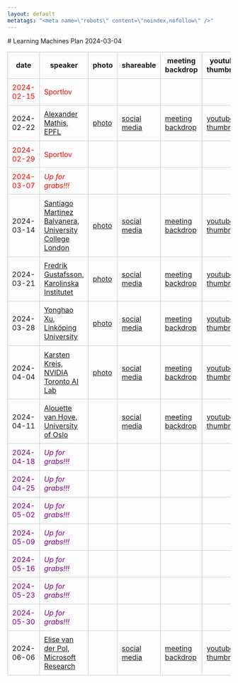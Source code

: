 ```yaml
---
layout: default
metatags: "<meta name=\"robots\" content=\"noindex,nofollow\" />"
---
```

<style type="text/css" scoped>
td, th {border: 1px solid #ccc; padding: 0.6em;}
table {border-collapse: collapse;}
</style># Learning Machines Plan 2024-03-04

| date | speaker                                   | photo | shareable | meeting backdrop | youtube thumbnail | <a title="Speaker, Title, Abstract, Bio, Photo. Strikethrough means we don't have it yet.">comment</a>        |
| ---- | ----------------------------------------- | ----- | ----- | ----- | ----- | -------------- |
| <span style="color:red"> 2024-02-15 </span> | <span style="color:red"> Sportlov </span> | <span style="color:red">  </span> | <span style="color:red">  </span> | <span style="color:red">  </span> | <span style="color:red">  </span> | <span style="color:red"> CANCELLED </span> |
|  2024-02-22  |  [Alexander Mathis, EPFL](2024-02-22.md)  |  [photo](photo-alexander-mathis.jpg)  |  [social media ](social-media-alexander-mathis.jpg)  |  [meeting backdrop ](meeting-backdrop-alexander-mathis.jpg)  |  [youtube thumbnail ](youtube-thumbnail-alexander-mathis.jpg)  |  STABP  |
| <span style="color:red"> 2024-02-29 </span> | <span style="color:red"> Sportlov </span> | <span style="color:red">  </span> | <span style="color:red">  </span> | <span style="color:red">  </span> | <span style="color:red">  </span> | <span style="color:red"> CANCELLED </span> |
| <span style="color:red"> 2024-03-07 </span> | <span style="color:red"> *Up for grabs!!!* </span> | <span style="color:red">  </span> | <span style="color:red">  </span> | <span style="color:red">  </span> | <span style="color:red">  </span> | <span style="color:red"> CANCELLED </span> |
|  2024-03-14  |  [Santiago Martinez Balvanera, University College London](2024-03-14.md)  |  [photo](photo-santiago-martinez-balvanera.jpg)  |  [social media ](social-media-santiago-martinez-balvanera.jpg)  |  [meeting backdrop ](meeting-backdrop-santiago-martinez-balvanera.jpg)  |  [youtube thumbnail ](youtube-thumbnail-santiago-martinez-balvanera.jpg)  |  STABP  |
|  2024-03-21  |  [Fredrik Gustafsson, Karolinska Institutet](2024-03-21.md)  |  [photo](photo-fredrik-gustafsson.jpg)  |  [social media ](social-media-fredrik-gustafsson.jpg)  |  [meeting backdrop ](meeting-backdrop-fredrik-gustafsson.jpg)  |  [youtube thumbnail ](youtube-thumbnail-fredrik-gustafsson.jpg)  |  STABP  |
|  2024-03-28  |  [Yonghao Xu, Linköping University](2024-03-28.md)  |  [photo](photo-yonghao-xu.jpg)  |  [social media ](social-media-yonghao-xu.jpg)  |  [meeting backdrop ](meeting-backdrop-yonghao-xu.jpg)  |  [youtube thumbnail ](youtube-thumbnail-yonghao-xu.jpg)  |  STABP  |
|  2024-04-04  |  [Karsten Kreis, NVIDIA Toronto AI Lab](2024-04-04.md)  |  [photo](photo-karsten-kreis.jpg)  |  [social media ](social-media-karsten-kreis.jpg)  |  [meeting backdrop ](meeting-backdrop-karsten-kreis.jpg)  |  [youtube thumbnail ](youtube-thumbnail-karsten-kreis.jpg)  |  S~~TAB~~P  |
|  2024-04-11  |  [Alouette van Hove, University of Oslo](2024-04-11.md)  |    |  [social media ](social-media-alouette-van-hove.jpg)  |  [meeting backdrop ](meeting-backdrop-alouette-van-hove.jpg)  |  [youtube thumbnail ](youtube-thumbnail-alouette-van-hove.jpg)  |  S~~TABP~~  |
| <span style="color:purple"> 2024-04-18 </span> | <span style="color:purple"> *Up for grabs!!!* </span> | <span style="color:purple">  </span> | <span style="color:purple">  </span> | <span style="color:purple">  </span> | <span style="color:purple">  </span> | <span style="color:purple"> ~~STABP~~ </span> |
| <span style="color:purple"> 2024-04-25 </span> | <span style="color:purple"> *Up for grabs!!!* </span> | <span style="color:purple">  </span> | <span style="color:purple">  </span> | <span style="color:purple">  </span> | <span style="color:purple">  </span> | <span style="color:purple"> ~~STABP~~ </span> |
| <span style="color:purple"> 2024-05-02 </span> | <span style="color:purple"> *Up for grabs!!!* </span> | <span style="color:purple">  </span> | <span style="color:purple">  </span> | <span style="color:purple">  </span> | <span style="color:purple">  </span> | <span style="color:purple"> ~~STABP~~ </span> |
| <span style="color:purple"> 2024-05-09 </span> | <span style="color:purple"> *Up for grabs!!!* </span> | <span style="color:purple">  </span> | <span style="color:purple">  </span> | <span style="color:purple">  </span> | <span style="color:purple">  </span> | <span style="color:purple"> ~~STABP~~ </span> |
| <span style="color:purple"> 2024-05-16 </span> | <span style="color:purple"> *Up for grabs!!!* </span> | <span style="color:purple">  </span> | <span style="color:purple">  </span> | <span style="color:purple">  </span> | <span style="color:purple">  </span> | <span style="color:purple"> ~~STABP~~ </span> |
| <span style="color:purple"> 2024-05-23 </span> | <span style="color:purple"> *Up for grabs!!!* </span> | <span style="color:purple">  </span> | <span style="color:purple">  </span> | <span style="color:purple">  </span> | <span style="color:purple">  </span> | <span style="color:purple"> ~~STABP~~ </span> |
| <span style="color:purple"> 2024-05-30 </span> | <span style="color:purple"> *Up for grabs!!!* </span> | <span style="color:purple">  </span> | <span style="color:purple">  </span> | <span style="color:purple">  </span> | <span style="color:purple">  </span> | <span style="color:purple"> ~~STABP~~ </span> |
|  2024-06-06  |  [Elise van der Pol, Microsoft Research](2024-06-06.md)  |    |  [social media ](social-media-elise-van-der-pol.jpg)  |  [meeting backdrop ](meeting-backdrop-elise-van-der-pol.jpg)  |  [youtube thumbnail ](youtube-thumbnail-elise-van-der-pol.jpg)  |  STAB~~P~~  |
